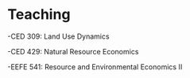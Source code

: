 # Teaching

-CED 309: Land Use Dynamics

-CED 429: Natural Resource Economics

-EEFE 541: Resource and Environmental Economics II
